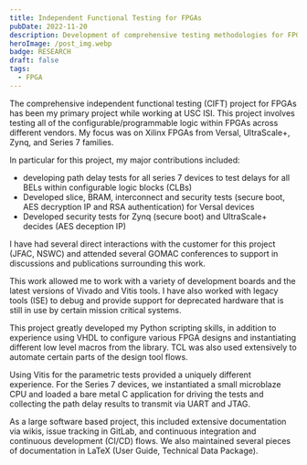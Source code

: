 ```yaml
---
title: Independent Functional Testing for FPGAs
pubDate: 2022-11-20
description: Development of comprehensive testing methodologies for FPGA designs to ensure functional correctness and reliability
heroImage: /post_img.webp
badge: RESEARCH
draft: false
tags:
  - FPGA
---
```


The comprehensive independent functional testing (CIFT) project for FPGAs has been my primary project while working at USC ISI. This project involves testing all of the configurable/programmable logic within FPGAs across different vendors. My focus was on Xilinx FPGAs from Versal, UltraScale+, Zynq, and Series 7 families.

In particular for this project, my major contributions included:
- developing path delay tests for all series 7 devices to test delays for all BELs within configurable logic blocks (CLBs)
- Developed slice, BRAM, interconnect and security tests (secure boot, AES decryption IP and RSA authentication) for Versal devices
- Developed security tests for Zynq (secure boot) and UltraScale+ decides (AES deception IP)

I have had several direct interactions with the customer for this project (JFAC, NSWC) and attended several GOMAC conferences to support in discussions and publications surrounding this work. 

This work allowed me to work with a variety of development boards and the latest versions of Vivado and Vitis tools. I have also worked with legacy tools (ISE) to debug and provide support for deprecated hardware that is still in use by certain mission critical systems.

This project greatly developed my Python scripting skills, in addition to experience using VHDL to configure various FPGA designs and instantiating different low level macros from the library. TCL was also used extensively to automate certain parts of the design tool flows.

Using Vitis for the parametric tests provided a uniquely different experience. For the Series 7 devices, we instantiated a small microblaze CPU and loaded a bare metal C application for driving the tests and collecting the path delay results to transmit via UART and JTAG.

As a large software based project, this included extensive documentation via wikis, issue tracking in GitLab, and continuous integration and continuous development (CI/CD) flows. We also maintained several pieces of documentation in LaTeX (User Guide, Technical Data Package).


<!--
This project focuses on developing independent functional testing methodologies for FPGA designs, addressing the critical need for comprehensive verification in reconfigurable computing applications. The work emphasizes creating robust testing frameworks that can validate FPGA functionality across different operating conditions and use cases.

## Project Overview

Independent functional testing for FPGAs involves developing testing methodologies that can verify the correctness of FPGA implementations without relying on the original design specifications. This approach is particularly important for:

- **Security Applications**: Verifying that FPGA designs haven't been compromised or contain unintended functionality
- **Third-Party Verification**: Validating FPGA implementations from external vendors
- **Design Validation**: Ensuring FPGA designs meet functional requirements across all operating conditions
- **Reliability Assessment**: Determining the robustness of FPGA implementations under various stress conditions

## Technical Approach

### Test Generation Strategies

The project employs multiple test generation approaches:

- **Automatic Test Pattern Generation (ATPG)**: Systematic generation of test vectors for comprehensive coverage
- **Random Testing**: Statistical approach to uncover corner cases and unexpected behaviors
- **Directed Testing**: Targeted tests for specific functionality and edge cases
- **Stress Testing**: Evaluation under extreme operating conditions

### Verification Methodologies

Key verification techniques include:

- **Functional Coverage Analysis**: Ensuring all functionality is properly tested
- **Code Coverage Metrics**: Measuring the completeness of test execution
- **Assertion-Based Verification**: Using formal properties to validate behavior
- **Cross-Reference Testing**: Comparing against reference implementations

## Applications

This testing methodology is applicable to:

### Security-Critical Systems
- Verification of cryptographic implementations
- Detection of hardware trojans and malicious modifications
- Validation of secure communication protocols

### High-Reliability Applications
- Aerospace and defense systems
- Medical device implementations
- Industrial control systems
- Automotive safety systems

### Commercial FPGA Validation
- Third-party IP core verification
- Supply chain security validation
- Quality assurance for FPGA products

## Key Contributions

### Comprehensive Testing Framework
Development of a systematic approach to FPGA functional testing that covers multiple verification dimensions.

### Automated Test Generation
Implementation of automated tools for generating comprehensive test suites without manual specification of test cases.

### Security-Focused Validation
Specialized testing approaches for detecting malicious modifications and ensuring design integrity.

### Performance Impact Assessment
Evaluation of how testing methodologies affect FPGA performance and resource utilization.

## Technical Challenges

The project addresses several key challenges:

- **Test Completeness**: Ensuring comprehensive coverage without exhaustive testing
- **Scalability**: Developing methods that scale to large, complex FPGA designs
- **Automation**: Minimizing manual effort while maintaining test quality
- **Performance**: Balancing thorough testing with practical time constraints

## Tools and Technologies

The implementation leverages:

- **FPGA Development Tools**: Xilinx Vivado, Intel Quartus for design and synthesis
- **Verification Languages**: SystemVerilog and UVM for testbench development
- **Formal Verification**: Tools for property checking and formal analysis
- **Custom Testing Framework**: Specialized tools developed for independent testing

## Results and Impact

The testing methodology has demonstrated:

- **Improved Detection Rates**: Higher success in identifying functional errors and security vulnerabilities
- **Reduced Time-to-Market**: Faster validation cycles through automated testing
- **Enhanced Reliability**: Better confidence in FPGA implementation correctness
- **Security Assurance**: Improved ability to detect malicious modifications

## Future Directions

Ongoing development includes:

- **Machine Learning Integration**: Using AI techniques to improve test generation and analysis
- **Cloud-Based Testing**: Scalable testing infrastructure for large-scale validation
- **Real-Time Testing**: Methods for testing FPGAs during operation
- **Cross-Platform Validation**: Testing methodologies that work across different FPGA families

This research contributes to the broader goal of ensuring reliable and secure FPGA implementations in critical applications, providing tools and methodologies that can be applied across various industries and use cases.
-->